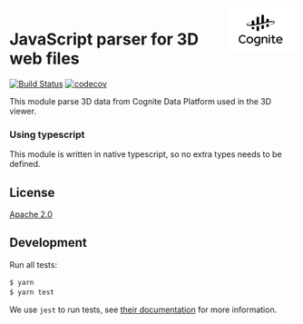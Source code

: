 <a href="https://cognite.com/">
    <img src="./cognite_logo.png" alt="Cognite logo" title="Cognite" align="right" height="80" />
</a>

JavaScript parser for 3D web files
==========================
[![Build Status](https://travis-ci.org/cognitedata/3d-web-parser.svg?branch=master)](https://travis-ci.org/cognitedata/3d-web-parser)
[![codecov](https://codecov.io/gh/cognitedata/3d-web-parser/branch/master/graph/badge.svg)](https://codecov.io/gh/cognitedata/3d-web-parser)

This module parse 3D data from Cognite Data Platform used in the 3D viewer.

### Using typescript

This module is written in native typescript, so no extra types needs to be defined.

## License

[Apache 2.0](https://www.apache.org/licenses/LICENSE-2.0)

## Development

Run all tests:

```bash
$ yarn
$ yarn test
```

We use `jest` to run tests, see [their documentation](https://github.com/facebook/jest) for more information.
